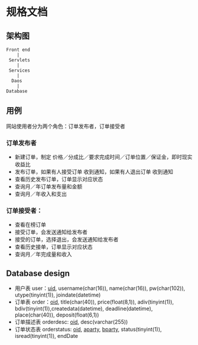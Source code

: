 # 规格文档

## 架构图
    Front end
        |
     Servlets
        |
     Services
        |
      Daos
        |
	Database

## 用例
网站使用者分为两个角色：订单发布者，订单接受者

### 订单发布者
* 新建订单，制定 价格／分成比／要求完成时间／订单位置／保证金，即时现实收益比
* 发布订单，如果有人接受订单 收到通知，如果有人退出订单 收到通知
* 查看历史发布订单，订单显示对应状态
* 查询月／年订单发布量和金额
* 查询月／年收入和支出

### 订单接受者：
* 查看在榜订单
* 接受订单，会发送通知给发布者
* 接受的订单，选择退出，会发送通知给发布者
* 查看历史接单，订单显示对应状态
* 查询月／年完成量和收入

## Database design
* 用户表 user：<u>uid</u>, username(char(16)), name(char(16)), pw(char(102)), utype(tinyint(1)), joindate(datetime)
* 订单表 order：<u>oid</u>, title(char(40)), price(float(8,1)), adiv(tinyint(1)), bdiv(tinyint(1)),createdata(datetime),  deadline(datetime), place(char(40)), deposit(float(6,1))
* 订单描述表 orderdesc: <u>oid</u>, desc(varchar(255))
* 订单状态表 orderstatus: <u>oid</u>, <u>aparty</u>, <u>bparty</u>, status(tinyint(1)), isread(tinyint(1)), endDate

